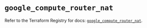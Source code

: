 # `google_compute_router_nat`

Refer to the Terraform Registry for docs: [`google_compute_router_nat`](https://registry.terraform.io/providers/hashicorp/google/6.22.0/docs/resources/compute_router_nat).

